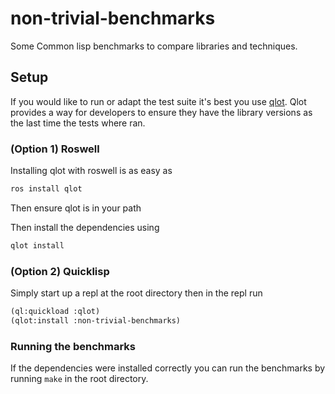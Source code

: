 # non-trivial-benchmarks

Some Common lisp benchmarks to compare libraries and techniques.

## Setup

If you would like to run or adapt the test suite it's best you use
[qlot](https://github.com/fukamachi/qlot). Qlot provides a way for
developers to ensure they have the library versions as the last time
the tests where ran.

### (Option 1) Roswell

Installing qlot with roswell is as easy as

```bash
ros install qlot
```

Then ensure qlot is in your path

Then install the dependencies using

```bash
qlot install
```

### (Option 2) Quicklisp

Simply start up a repl at the root directory then in the repl run

```lisp
(ql:quickload :qlot)
(qlot:install :non-trivial-benchmarks)
```

### Running the benchmarks

If the dependencies were installed correctly you can run the
benchmarks by running `make` in the root directory.
